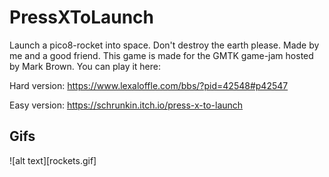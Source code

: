 # PressXToLaunch
Launch a pico8-rocket into space. Don't destroy the earth please.
Made by me and a good friend. This game is made for the GMTK game-jam hosted by Mark Brown. You can play it here:

Hard version: https://www.lexaloffle.com/bbs/?pid=42548#p42547

Easy version: https://schrunkin.itch.io/press-x-to-launch

## Gifs
![alt text][rockets.gif]
